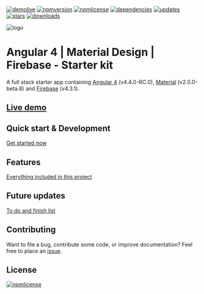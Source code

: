 [![demolive](https://img.shields.io/badge/demo-live-green.svg)](http://angular4.jerouw.nl/)
[![npmversion](https://img.shields.io/npm/v/ngxmatfire.svg)]()
[![npmlicense](https://img.shields.io/npm/l/ngxmatfire.svg)](https://github.com/jameschan888/Angular-ui-firebase/blob/master/LICENSE/)
[![dependencies](https://img.shields.io/badge/dependencies-up%20to%20date-brightgreen.svg)](https://github.com/jameschan888/Angular-ui-firebase/blob/master/package.json)
[![updates](https://img.shields.io/badge/updates-weekly-yellowgreen.svg)](https://github.com/jameschan888/Angular-ui-firebase/commits/master)
[![stars](https://img.shields.io/github/stars/jameschan888/Angular-ui-firebase.svg)](https://github.com/jameschan888/Angular-ui-firebase/stargazers)
[![downloads](https://img.shields.io/npm/dm/ngxmatfire.svg)]()

![logo](https://jerouw.nl/wp-content/uploads/2017/05/ngfbmd.png "Logo")  

# Angular 4 | Material Design | Firebase - Starter kit
A full stack starter app containing [Angular 4](https://angular.io) (v4.4.0-RC.0), [Material](https://material.io/) (v2.0.0-beta.8) and [Firebase](https://firebase.google.com/) (v4.3.1).

## [Live demo](http://angular4.jerouw.nl) 
   

## Quick start & Development
[Get started now](https://github.com/jameschan888/Angular4MaterialDesign/blob/master/docs/DEVELOPER.md)  

## Features
[Everything included in this project](https://github.com/jameschan888/Angular4MaterialDesign/blob/master/docs/FEATURES.md)  

## Future updates
[To do and finish list](https://github.com/jameschan888/Angular4MaterialDesign/blob/master/docs/TODO.md)  

## Contributing
Want to file a bug, contribute some code, or improve documentation? Feel free to place an [issue](https://github.com/jameschan888/Angular-ui-firebase/issues).

## License
[![npmlicense](https://img.shields.io/npm/l/ng4matfire.svg)](https://github.com/jameschan888/Angular4MaterialDesign/blob/master/LICENSE/)